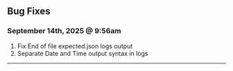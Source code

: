 ## Bug Fixes

### September 14th, 2025 @ 9:56am

1. Fix End of file expected.json logs output
2. Separate Date and Time output syntax in logs

---

